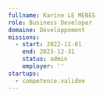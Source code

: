 ```yaml
---
fullname: Karine LE MENES
role: Business Developer
domaine: Développement
missions:
  - start: 2022-11-01
    end: 2023-12-31
    status: admin
    employer: ''
startups:
  - competence.validee
---
```




